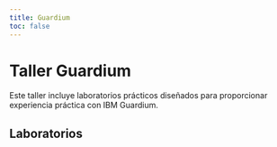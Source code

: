 ```yaml
---
title: Guardium
toc: false
---
```

# Taller Guardium

Este taller incluye laboratorios prácticos diseñados para proporcionar experiencia práctica con IBM Guardium.

## Laboratorios

<TileGrid>
  <NavTile to="/guardium/datasecurity" recursive />
</TileGrid>
